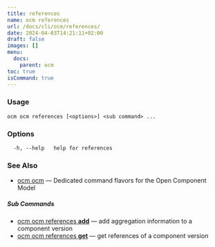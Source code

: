 ```yaml
---
title: references
name: ocm references
url: /docs/cli/ocm/references/
date: 2024-04-03T14:21:11+02:00
draft: false
images: []
menu:
  docs:
    parent: ocm
toc: true
isCommand: true
---
```

### Usage

```
ocm ocm references [<options>] <sub command> ...
```

### Options

```
  -h, --help   help for references
```

### See Also

* [ocm ocm](/docs/cli/cli)	 &mdash; Dedicated command flavors for the Open Component Model


##### Sub Commands

* [ocm ocm references <b>add</b>](/docs/cli/cli/references/add)	 &mdash; add aggregation information to a component version
* [ocm ocm references <b>get</b>](/docs/cli/cli/references/get)	 &mdash; get references of a component version

